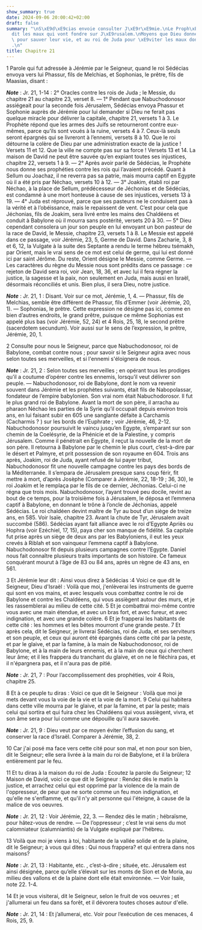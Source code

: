 ```yaml
---
show_summary: true
date: 2024-09-06 20:00:42+02:00
draft: false
summary: "\nS\xE9d\xE9cias envoie consulter J\xE9r\xE9mie.\nLe Proph\xE8te lui pr\xE9\
  dit les maux qui vont fondre sur J\xE9rusalem.\nMoyens que Dieu donne \xE0 ses habitants\
  \ pour sauver leur vie, et au roi de Juda pour \xE9viter les maux dont il est menac\xE9\
  .\n"
title: Chapitre 21
---
```





1 Parole qui fut adressée à Jérémie par le Seigneur, quand le roi Sédécias envoya vers lui Phassur, fils de Melchias, et Sophonias, le prêtre, fils de Maasias, disant :

***Note*** :  Jr. 21, 1-14 : 2° Oracles contre les rois de Juda ; le Messie, du chapitre 21 au chapitre 23, verset 8. ― 1° Pendant que Nabuchodonosor assiégeait pour la seconde fois Jérusalem, Sédécias envoya Phassur et Sophonie auprès de Jérémie pour lui demander si Dieu ne ferait pas quelque miracle pour délivrer la capitale, chapitre 21, versets 1 à 3. Le Prophète répond que les armes des Juifs se retourneront contre eux-mêmes, parce qu’ils sont voués à la ruine, versets 4 à 7. Ceux-là seuls seront épargnés qui se livreront à l’ennemi, versets 8 à 10. Que le roi détourne la colère de Dieu par une administration exacte de la justice ! Versets 11 et 12. Que la ville ne compte pas sur sa force ! Versets 13 et 14. La maison de David ne peut être sauvée qu’en expiant toutes ses injustices, chapitre 22, versets 1 à 9. ― 2° Après avoir parlé de Sédécias, le Prophète nous donne ses prophéties contre les rois qui l’avaient précédé. Quant à Sellum ou Joachaz, il ne reverra pas sa patrie, mais mourra captif en Egypte où il a
été pris par Néchao, versets 10 à 12. ― 3° Joakim, établi roi par Néchao, à la place de Sellum, prédécesseur de Jéchonias et de Sédécias, est condamné à une mort honteuse à cause de ses injustices, versets 13 à 19. ― 4° Juda est réprouvé, parce que ses pasteurs ne le conduisent pas à la vérité et à l’obéissance, mais le repaissent de vent. C’est pour cela que Jéchonias, fils de Joakim, sera livré entre les mains des Chaldéens et conduit à Babylone où il mourra sans postérité, versets 20 à 30. ― 5° Dieu cependant consolera un jour son peuple en lui envoyant un bon pasteur de la race de David, le Messie, chapitre 23, versets 1 à 8. Le Messie est appelé dans ce passage, voir Jérémie, 23, 5, Germe de David. Dans Zacharie, 3, 8 et 6, 12, la Vulgate à la suite des Septante a rendu le terme hébreu tsémakh, par Orient, mais le vrai sens de ce mot est celui de germe, qui lui est donné ici par saint Jérôme. Du reste, Orient désigne le Messie, comme Germe. ― Les caractères du règne du Messie nous sont prédits dans ce
passage : ce rejeton de David sera roi, voir Jean, 18, 36, et avec lui il fera régner la justice, la sagesse et la paix, non seulement en Juda, mais aussi en Israël, désormais réconciliés et unis. Bien plus, il sera Dieu, notre justice.

***Note*** :  Jr. 21, 1 : Disant. Voir sur ce mot, Jérémie, 1, 4. ― Phassur, fils de Melchias, semble être différent de Phassur, fils d’Emmer (voir Jérémie, 20, 1). ― Sophonias, le prêtre. Cette expression ne désigne pas ici, comme en bien d’autres endroits, le grand prêtre, puisque ce même Sophonias est appelé plus bas (voir Jérémie, 52, 24) et 4 Rois, 25, 18, le second prêtre (sacerdotem secundum). Voir aussi sur le sens de l’expression, le prêtre, Jérémie, 20, 1.

2 Consulte pour nous le Seigneur, parce que Nabuchodonosor, roi de Babylone, combat contre nous ; pour savoir si le Seigneur agira avec nous selon toutes ses merveilles, et si l'ennemi s'éloignera de nous.

***Note*** :  Jr. 21, 2 : Selon toutes ses merveilles ; en opérant tous les prodiges qu’il a coutume d’opérer contre les ennemis, lorsqu’il veut délivrer son peuple. ― Nabuchodonosor, roi de Babylone, dont le nom va revenir souvent dans Jérémie et les prophètes suivants, était fils de Nabopolassar, fondateur de l’empire babylonien. Son vrai nom était Nabuchodorosor. Il fut le plus grand roi de Babylone. Avant la mort de son père, il arracha au pharaon Néchao les parties de la Syrie qu’il occupait depuis environ trois ans, en lui faisant subir en 605 une sanglante défaite à Carchamis (Cacharmis ? ) sur les bords de l’Euphrate ; voir Jérémie, 46, 2-12. Nabuchodonosor poursuivit le vaincu jusqu’en Egypte, s’emparant sur son chemin de la Coelésyrie, de la Phénicie et de la Palestine, y compris Jérusalem. Comme il pénétrait en Egypte, il reçut la nouvelle de la mort de son père. Il retourna à Babylone par le chemin le plus court, c’est-à-dire par le désert et Palmyre, et prit possession de son royaume en 604. Trois ans
après, Joakim, roi de Juda, ayant refusé de lui payer tribut, Nabuchodonosor fit une nouvelle campagne contre les pays des bords de la Méditerranée. Il s’empara de Jérusalem presque sans coup férir, fit mettre à mort, d’après Josèphe (Comparer à Jérémie, 22, 18-19 ; 36, 30), le roi Joakim et le remplaça par le fils de ce dernier, Jéchonias. Celui-ci ne régna que trois mois. Nabuchodonosor, l’ayant trouvé peu docile, revint au bout de ce temps, pour la troisième fois à Jérusalem, le déposa et l’emmena captif à Babylone, en donnant le trône à l’oncle de Jéchonias, appelé Sédécias. Le roi chaldéen devint maître de Tyr au bout d’un siège de treize ans, en 585. Voir Isaïe, chapitre 23. Avant la chute de Tyr, Jérusalem avait succombé (586). Sédécias ayant fait alliance avec le roi d’Egypte Apriès ou Hophra (voir Ezéchiel, 17, 15), paya cher son manque de fidélité. Sa capitale fut prise après un siège de deux ans par les Babyloniens, il eut les yeux crevés à Riblah et son vainqueur l’emmena captif à Babylone.
Nabuchodonosor fit depuis plusieurs campagnes contre l’Egypte. Daniel nous fait connaître plusieurs traits importants de son histoire. Ce fameux conquérant mourut à l’âge de 83 ou 84 ans, après un règne de 43 ans, en 561.


3 Et Jérémie leur dit : Ainsi vous direz à Sédécias :4 Voici ce que dit le Seigneur, Dieu d'Israël : Voilà que moi, j'enlèverai les instruments de guerre qui sont en vos mains, et avec lesquels vous combattez contre le roi de Babylone et contre les Chaldéens, qui vous assiègent autour des murs, et je les rassemblerai au milieu de cette cité. 5 Et je combattrai moi-même contre vous avec une main étendue, et avec un bras fort, et avec fureur, et avec indignation, et avec une grande colère. 6 Et je frapperai les habitants de cette cité : les hommes et les bêtes mourront d'une grande peste. 7 Et après cela, dit le Seigneur, je livrerai Sédécias, roi de Juda, et ses serviteurs et son peuple, et ceux qui auront été épargnés dans cette cité par la peste, et par le glaive, et par la famine, à la main de Nabuchodonosor, roi de Babylone, et à la main de leurs ennemis, et à la main de ceux qui cherchent leur âme; et il les frappera du tranchant du glaive, et on ne le fléchira pas, et il n'épargnera pas, et il n'aura pas
de pitié.

***Note*** :  Jr. 21, 7 : Pour l’accomplissement des prophéties, voir 4 Rois, chapitre 25.


8 Et à ce peuple tu diras : Voici ce que dit le Seigneur : Voilà que moi je mets devant vous la voie de la vie et la voie de la mort. 9 Celui qui habitera dans cette ville mourra par le glaive, et par la famine, et par la peste; mais celui qui sortira et qui fuira chez les Chaldéens qui vous assiègent, vivra, et son âme sera pour lui comme une dépouille qu'il aura sauvée.

***Note*** :  Jr. 21, 9 : Dieu veut par ce moyen éviter l’effusion du sang, et conserver la race d’Israël. Comparer à Jérémie, 38, 2.

10 Car j'ai posé ma face vers cette cité pour son mal, et non pour son bien, dit le Seigneur; elle sera livrée à la main du roi de Babylone, et il la brûlera entièrement par le feu.


11 Et tu diras à la maison du roi de Juda : Ecoutez la parole du Seigneur; 12 Maison de David, voici ce que dit le Seigneur : Rendez dès le matin la justice, et arrachez celui qui est opprimé par la violence de la main de l'oppresseur, de peur que ne sorte comme un feu mon indignation, et qu'elle ne s'enflamme, et qu'il n'y ait personne qui l'éteigne, à cause de la malice de vos oeuvres.

***Note*** :  Jr. 21, 12 : Voir Jérémie, 22, 3. ― Rendez dès le matin ; hébraïsme, pour hâtez-vous de rendre. ― De l’oppresseur ; c’est le vrai sens du mot calomniateur (calumniantis) de la Vulgate expliqué par l’hébreu.


13 Voilà que moi je viens à toi, habitante de la vallée solide et de la plaine, dit le Seigneur; à vous qui dites : Qui nous frappera? et qui entrera dans nos maisons?

***Note*** :  Jr. 21, 13 : Habitante, etc. , c’est-à-dire ; située, etc. Jérusalem est ainsi désignée, parce qu’elle s’élevait sur les monts de Sion et de Moria, au milieu des vallons et de la plaine dont elle était environnée. ― Voir Isaïe, note 22. 1-4.

14 Et je vous visiterai, dit le Seigneur, selon le fruit de vos oeuvres ; et j'allumerai un feu dans sa forêt, et il dévorera toutes choses autour d'elle.

***Note*** :  Jr. 21, 14 : Et j’allumerai, etc. Voir pour l’exécution de ces menaces, 4 Rois, 25, 9.

